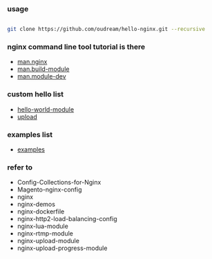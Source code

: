 

### usage
``` bash 

git clone https://github.com/oudream/hello-nginx.git --recursive

```


### nginx command line tool tutorial is there 
- [man.nginx](./man/nginx.sh)
- [man.build-module](./man/build-module.sh)
- [man.module-dev](./man/module-dev.sh)


### custom hello list
- [hello-world-module](./hello/hello-world-module)
- [upload](./hello/upload1)


### examples list
- [examples](./examples)


### refer to
- Config-Collections-for-Nginx
- Magento-nginx-config
- nginx
- nginx-demos
- nginx-dockerfile
- nginx-http2-load-balancing-config
- nginx-lua-module
- nginx-rtmp-module
- nginx-upload-module
- nginx-upload-progress-module
